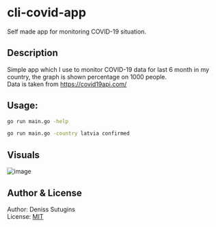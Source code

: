 # cli-covid-app

Self made app for monitoring COVID-19 situation.

## Description
Simple app which I use to monitor COVID-19 data for last 6 month in my country, the graph is shown percentage on 1000 people.  
Data is taken from https://covid19api.com/  

## Usage:  

```bash
go run main.go -help
```   
```bash
go run main.go -country latvia confirmed
```  
## Visuals
![image](https://user-images.githubusercontent.com/30836373/109046550-88ce3f00-76dd-11eb-93af-efd58feda985.png)

## Author & License
Author: Deniss Sutugins \
License: [MIT](https://choosealicense.com/licenses/mit/)
